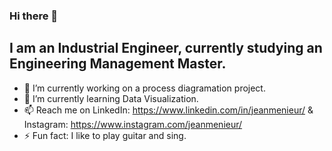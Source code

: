 ### Hi there 👋

## I am an Industrial Engineer, currently studying an Engineering Management Master.

- 🔭 I’m currently working on a process diagramation project.
- 🌱 I’m currently learning Data Visualization.
- 📫 Reach me on LinkedIn: https://www.linkedin.com/in/jeanmenieur/ & Instagram: https://www.instagram.com/jeanmenieur/
- ⚡ Fun fact: I like to play guitar and sing.
